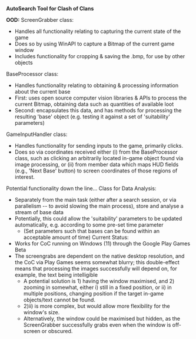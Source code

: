 **AutoSearch Tool for Clash of Clans**

**OOD:**
ScreenGrabber class:
- Handles all functionality relating to capturing the current state of the game
- Does so by using WinAPI to capture a Bitmap of the current game window
- Includes functionality for cropping & saving the .bmp, for use by other objects

BaseProcessor class:
- Handles functionality relating to obtaining & processing information about the current base
- First: uses open source computer vision libraries & APIs to process the current Bitmap, obtaining data such as quantities of available loot
- Second: encapsulates this data, and has methods for processing the resulting 'base' object (e.g. testing it against a set of 'suitability' parameters)

GameInputHandler class:
- Handles functionality for sending inputs to the game, primarily clicks.
- Does so via coordinates received either (i) from the BaseProcessor class, such as clicking an arbitrarily located in-game object found via image processing, or (ii) from member data which maps HUD fields (e.g., 'Next Base' button) to screen coordinates of those regions of interest.

Potential functionality down the line...
Class for Data Analysis:
- Separately from the main task (either after a search session, or via parallelism -- to avoid slowing the main process), store and analyse a stream of base data
- Potentially, this could allow the 'suitability' parameters to be updated automatically, e.g. according to some pre-set time parameter
  - (Set parameters such that bases can be found within an acceptable amount of time)
Current Status:
- Works for CoC running on Windows (11) through the Google Play Games Beta
- The screengrabs are dependent on the native desktop resolution, and the CoC via Play Games seems somewhat blurry; this double-effect means that processing the images successfully will depend on, for example, the text being intelligible
  - A potential solution is 1) having the window maximised, and 2) zooming in somewhat, either i) still in a fixed position, or ii) in multiple positions, changing position if the target in-game objects/text cannot be found.
  - 2)ii) is more complex, but would allow more flexibility for the window's size.
  - Alternatively, the window could be maximised but hidden, as the ScreenGrabber successfully grabs even when the window is off-screen or obscured.